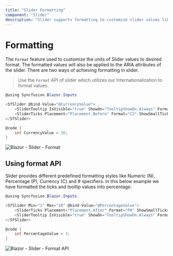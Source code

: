```yaml
---
title: "Slider Formatting"
component: "Slider"
description: "Slider supports formatting to customize slider values like time, currency & km, values, also displayed in ticks & tooltip."
---
```


# Formatting

The `Format` feature used to customize the units of Slider values to desired format. The formatted values will also be applied to the ARIA attributes of the slider. There are two ways of achieving formatting in slider.

>Use the `Format` API of slider which utilizes our Internationalization to format values.

```csharp
@using Syncfusion.Blazor.Inputs

<SfSlider @bind-Value="@CurrencyValue">
    <SliderTooltip IsVisible="true" ShowOn="TooltipShowOn.Always" Format="C2" Placement="TooltipPlacement.Before"></SliderTooltip>
    <SliderTicks Placement="Placement.Before" Format="C2" ShowSmallTicks="true" LargeStep="20" SmallStep="10"></SliderTicks>
</SfSlider>

@code {
    int CurrencyValue = 30;
}
```

![Blazor - Slider - Format](images/slider-format.gif)

## Using format API

Slider provides different predefined formatting styles like Numeric (N), Percentage (P), Currency (C) and # specifiers. In this below example we have formatted the ticks and tooltip values into percentage.

```csharp
@using Syncfusion.Blazor.Inputs

<SfSlider Min="1" Max="10" @bind-Value="@PercentageValue">
    <SliderTicks Placement="Placement.After" Format="P0" ShowSmallTicks="true" LargeStep="2" SmallStep="1"></SliderTicks>
    <SliderTooltip IsVisible="true" ShowOn="TooltipShowOn.Always" Format="P0" Placement="TooltipPlacement.Before"></SliderTooltip>
</SfSlider>

@code {
    int PercentageValue = 3;
}

```

![Blazor - Slider - Format API](images/slider-format-api.gif)
